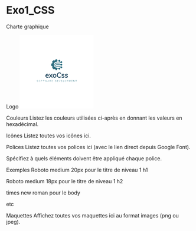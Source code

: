 # Exo1_CSS

Charte graphique

Logo
![label](vraiLogoExoCss.png)

Couleurs Listez les couleurs utilisées ci-après en donnant les valeurs en hexadécimal.

Icônes Listez toutes vos icônes ici.

Polices Listez toutes vos polices ici (avec le lien direct depuis Google Font).

Spécifiez à quels éléments doivent être appliqué chaque police.

Exemples Roboto medium 20px pour le titre de niveau 1 h1

Roboto medium 18px pour le titre de niveau 1 h2

times new roman pour le body

etc

Maquettes Affichez toutes vos maquettes ici au format images (png ou jpeg).

